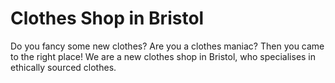 # **Clothes Shop in Bristol**

Do you fancy some new clothes? Are you a clothes maniac? Then you came to the right place!
We are a new clothes shop in Bristol, who specialises in ethically sourced clothes.
